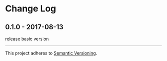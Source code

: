 # Change Log

## 0.1.0 - 2017-08-13

release basic version

-----

This project adheres to [Semantic Versioning](http://semver.org/).

